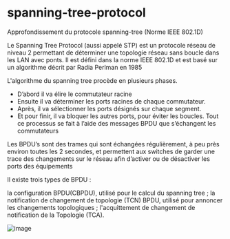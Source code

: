 # spanning-tree-protocol
Approfondissement du protocole spanning-tree (Norme IEEE 802.1D)

Le Spanning Tree Protocol (aussi appelé STP) est un protocole réseau de niveau 2 permettant de déterminer une topologie réseau sans boucle dans les LAN avec ponts. Il est défini dans la norme IEEE 802.1D et est basé sur un algorithme décrit par Radia Perlman en 1985

L'algorithme du spanning tree procède en plusieurs phases.

* D’abord il va élire le commutateur racine
* Ensuite il va déterminer les ports racines de chaque commutateur.
* Après, il va sélectionner les ports désignés sur chaque segment.
* Et pour finir, il va bloquer les autres ports, pour éviter les boucles.
Tout ce processus se fait à l’aide des messages BPDU que s’échangent les commutateurs

Les BPDU’s sont des trames qui sont échangées régulièrement, à peu près environ toutes les 2 secondes, et permettent aux switches de garder une trace des changements sur le réseau afin d’activer ou de désactiver les ports des équipements

Il existe trois types de BPDU :

la configuration BPDU(CBPDU), utilisé pour le calcul du spanning tree ;
la notification de changement de topologie (TCN) BPDU, utilisé pour annoncer les changements topologiques ;
l'acquittement de changement de notification de la Topologie (TCA).


![image](https://user-images.githubusercontent.com/83721477/163803182-89b02ada-d7f2-47f6-979a-4feb68bfb33b.png)
